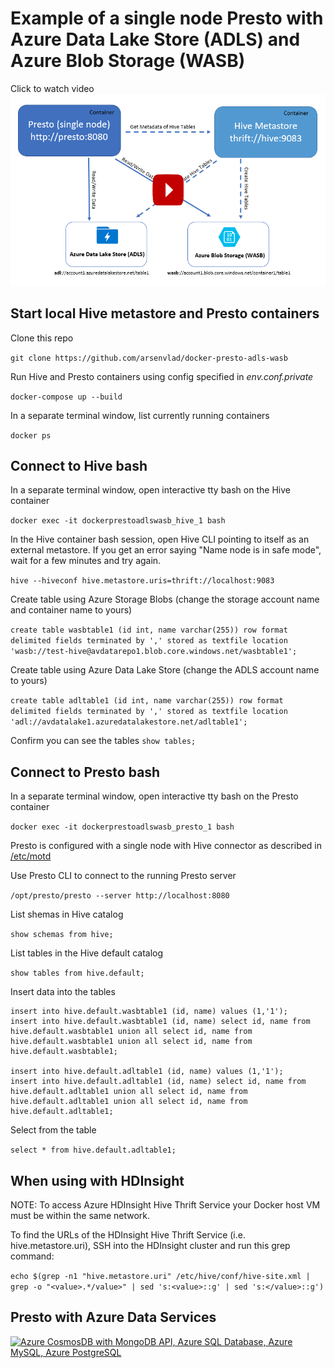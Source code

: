 # Example of a single node Presto with Azure Data Lake Store (ADLS) and Azure Blob Storage (WASB)

Click to watch video
[![Presto with ADLS and WASB](images/presto-adls-wasb-play.png)](https://youtu.be/hflThIJdkrI)

## Start local Hive metastore and Presto containers

Clone this repo

```git clone https://github.com/arsenvlad/docker-presto-adls-wasb```

Run Hive and Presto containers using config specified in *env.conf.private*

```docker-compose up --build```

In a separate terminal window, list currently running containers

```docker ps```

## Connect to Hive bash

In a separate terminal window, open interactive tty bash on the Hive container

```docker exec -it dockerprestoadlswasb_hive_1 bash```

In the Hive container bash session, open Hive CLI pointing to itself as an external metastore. If you get an error saying "Name node is in safe mode", wait for a few minutes and try again.

```hive --hiveconf hive.metastore.uris=thrift://localhost:9083```

Create table using Azure Storage Blobs (change the storage account name and container name to yours)

```create table wasbtable1 (id int, name varchar(255)) row format delimited fields terminated by ',' stored as textfile location 'wasb://test-hive@avdatarepo1.blob.core.windows.net/wasbtable1';```

Create table using Azure Data Lake Store (change the ADLS account name to yours)

```create table adltable1 (id int, name varchar(255)) row format delimited fields terminated by ',' stored as textfile location 'adl://avdatalake1.azuredatalakestore.net/adltable1';```

Confirm you can see the tables
```show tables;```

## Connect to Presto bash

In a separate terminal window, open interactive tty bash on the Presto container

```docker exec -it dockerprestoadlswasb_presto_1 bash```

Presto is configured with a single node with Hive connector as described in [/etc/motd](files/motd.txt)

Use Presto CLI to connect to the running Presto server

```/opt/presto/presto --server http://localhost:8080```

List shemas in Hive catalog

```show schemas from hive;```

List tables in the Hive default catalog

```show tables from hive.default;```

Insert data into the tables

```
insert into hive.default.wasbtable1 (id, name) values (1,'1');
insert into hive.default.wasbtable1 (id, name) select id, name from hive.default.wasbtable1 union all select id, name from hive.default.wasbtable1 union all select id, name from hive.default.wasbtable1;

insert into hive.default.adltable1 (id, name) values (1,'1');
insert into hive.default.adltable1 (id, name) select id, name from hive.default.adltable1 union all select id, name from hive.default.adltable1 union all select id, name from hive.default.adltable1;
```

Select from the table

```select * from hive.default.adltable1;```

## When using with HDInsight

NOTE: To access Azure HDInsight Hive Thrift Service your Docker host VM must be within the same network.

To find the URLs of the HDInsight Hive Thrift Service (i.e. hive.metastore.uri), SSH into the HDInsight cluster and run this grep command:

```echo $(grep -n1 "hive.metastore.uri" /etc/hive/conf/hive-site.xml | grep -o "<value>.*/value>" | sed 's:<value>::g' | sed 's:</value>::g')```

## Presto with Azure Data Services

[![Azure CosmosDB with MongoDB API, Azure SQL Database, Azure MySQL, Azure PostgreSQL](images/presto-azure-data-services-play.png)](azure-data-services.md)

